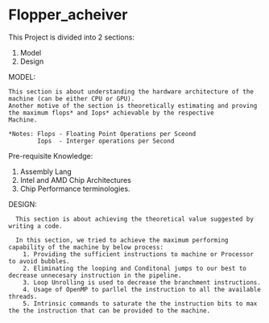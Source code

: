 # Flopper_acheiver

This Project is divided into 2 sections:

  1. Model
  2. Design
  
  
  MODEL:
  
    This section is about understanding the hardware architecture of the machine (can be either CPU or GPU).
    Another motive of the section is theoretically estimating and proving the maximum flops* and Iops* achievable by the respective             Machine.
    
    *Notes: Flops - Floating Point Operations per Sceond
            Iops  - Interger operations per Second
            
  Pre-requisite Knowledge:
  1. Assembly Lang
  2. Intel and AMD Chip Architectures
  3. Chip Performance terminologies.
  
  
  
  DESIGN:
  
      This section is about achieving the theoretical value suggested by writing a code.
      
      In this section, we tried to achieve the maximum performing capability of the machine by below process:
        1. Providing the sufficient instructions to machine or Processor to avoid bubbles.
        2. Eliminating the looping and Conditonal jumps to our best to decrease unnecesary instruction in the pipeline.
        3. Loop Unrolling is used to decrease the branchment instructions.
        4. Usage of OpenMP to parllel the instruction to all the available threads.
        5. Intrinsic commands to saturate the the instruction bits to max the the instruction that can be provided to the machine.
